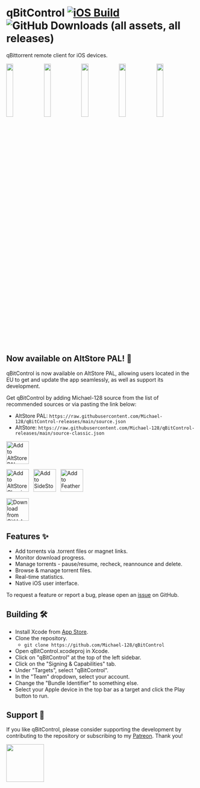 # qBitControl [![iOS Build](https://github.com/Michael-128/qBitControl/actions/workflows/automated-ios-build.yml/badge.svg?branch=main)](https://github.com/Michael-128/qBitControl/actions/workflows/automated-ios-build.yml) ![GitHub Downloads (all assets, all releases)](https://img.shields.io/github/downloads/Michael-128/qBitControl/total)


qBittorrent remote client for iOS devices.

<img class="product-img" src="https://github.com/user-attachments/assets/7ece56e7-6062-49a3-8c2b-c17d221a9b55" width="19%"/>
<img class="product-img" src="https://github.com/user-attachments/assets/ae05c542-2396-4cf3-9a58-a7f15f713ea4" width="19%"/>
<img class="product-img" src="https://github.com/user-attachments/assets/a2db5d02-4f21-415b-9f04-85b982faeeac" width="19%"/>
<img class="product-img" src="https://github.com/user-attachments/assets/a2136751-f70c-439a-b1a8-097ae470285e" width="19%"/>
<img class="product-img" src="https://github.com/user-attachments/assets/2d862f78-3666-4b77-a328-0d1236f80659" width="19%"/>



<!--<img class="product-img" src="https://github.com/Michael-128/qBitControl/assets/116978510/04fa9256-e5dc-420c-8709-79064bb82044" width="22.5%"/>
<img class="product-img" src="https://github.com/Michael-128/qBitControl/assets/116978510/02633a00-b647-4898-9edb-d4b8b89d4a88" width="22.5%"/>
<img class="product-img" src="https://github.com/Michael-128/qBitControl/assets/116978510/e09a2508-56c7-41b3-91ce-d8e4c7639537" width="22.5%"/>
<img class="product-img" src="https://github.com/Michael-128/qBitControl/assets/116978510/34cdfe91-0bcb-40ed-8bf5-3d3428567e10" width="22.5%"/>-->

## Now available on AltStore PAL! 📱
qBitControl is now available on AltStore PAL, allowing users located in the EU to get and update the app seamlessly, as well as support its development. 

Get qBitControl by adding Michael-128 source from the list of recommended sources or via pasting the link below:
- AltStore PAL: `https://raw.githubusercontent.com/Michael-128/qBitControl-releases/main/source.json`
- AltStore: `https://raw.githubusercontent.com/Michael-128/qBitControl-releases/main/source-classic.json`

<a href="https://intradeus.github.io/http-protocol-redirector?r=altstore://source?url=https://raw.githubusercontent.com/Michael-128/qBitControl-releases/main/source.json"><img src="https://github.com/user-attachments/assets/0cadc474-ca12-4b83-b04c-2962087cabcb" alt="Add to AltStore PAL" height="60"></a>

<a href="https://intradeus.github.io/http-protocol-redirector?r=altstore://source?url=https://raw.githubusercontent.com/Michael-128/qBitControl-releases/main/source-classic.json"><img src="https://github.com/user-attachments/assets/f4b0d41e-6e4a-4cb6-a500-6bbaeaf4b41a" alt="Add to AltStore Classic" height="60"></a>
&nbsp;
<a href="https://intradeus.github.io/http-protocol-redirector?r=sidestore://source?url=https://raw.githubusercontent.com/Michael-128/qBitControl-releases/main/source-classic.json"><img src="https://github.com/user-attachments/assets/6e819693-91eb-40d1-b246-7934505623db" alt="Add to SideStore" height="60"></a>
&nbsp;
<a href="https://intradeus.github.io/http-protocol-redirector?r=feather://source/https://raw.githubusercontent.com/Michael-128/qBitControl-releases/main/source-classic.json"><img src="https://github.com/user-attachments/assets/5436ea36-c93b-4477-a663-6cadcfa736a3" alt="Add to Feather" height="60"></a>

<a href="https://github.com/Michael-128/qBitControl/releases/latest"><img src="https://github.com/user-attachments/assets/97353241-36e4-4048-a9e2-f9509d847124" alt="Download from GitHub" height="60"></a>

## Features ✨
- Add torrents via .torrent files or magnet links.
- Monitor download progress.
- Manage torrents - pause/resume, recheck, reannounce and delete.
- Browse & manage torrent files.
- Real-time statistics.
- Native iOS user interface.

To request a feature or report a bug, please open an [issue](https://github.com/Michael-128/qBitControl/issues) on GitHub.


## Building 🛠️
- Install Xcode from [App Store](https://apps.apple.com/us/app/xcode/id497799835).
- Clone the repository.
  - `git clone https://github.com/Michael-128/qBitControl`
- Open qBitControl.xcodeproj in Xcode.
- Click on "qBitControl" at the top of the left sidebar.
- Click on the "Signing & Capabilities" tab.
- Under "Targets", select "qBitControl".
- In the "Team" dropdown, select your account.
- Change the "Bundle Identifier" to something else.
- Select your Apple device in the top bar as a target and click the Play button to run.


## Support 🤝
If you like qBitControl, please consider supporting the development by contributing to the repository or subscribing to my <a href="https://patreon.com/michael128?utm_medium=unknown&utm_source=join_link&utm_campaign=creatorshare_creator&utm_content=copyLink">Patreon</a>. Thank you!

<a href="https://patreon.com/michael128?utm_medium=unknown&utm_source=join_link&utm_campaign=creatorshare_creator&utm_content=copyLink">
  <img height="100px" src="https://github.com/user-attachments/assets/dd45b4da-ae9d-44ce-821d-883190557312"/>
</a>
